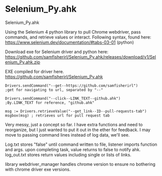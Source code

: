# Selenium_Py.ahk
Selenium_Py.ahk

Using the Selenium 4 python library to pull Chrome webdriver, pass commands, and retrieve values or interact.
Following syntax, found here: https://www.selenium.dev/documentation/#tabs-03-01 (python)

Download exe for Selenium driver and python here: https://github.com/samfisherirl/Selenium_Py.ahk/releases/download/v1/Selenium_Py.ahk.zip

EXE compiled for driver here. https://github.com/samfisherirl/Selenium_Py.ahk

```autohotkey
Drivers.sendCommand("--get--https://github.com/samfisherirl")
;get for navigating to url, separated by "--"
```
```autohotkey
Drivers.sendCommand("--click--LINK_TEXT--github.ahk")
;By.LINK_TEXT for reference, "github.ahk"
```
```autohotkey
msg := Drivers.retrieveValue("--get_link--ID--pull-requests-tab")
msgbox(msg) ; retrieves url for pull request tab
```
Very messy, just a concept so far. I have extra functions and need to reorganize, but I just wanted to put it out in the ether for feedback. I may move to passing command lines instead of log data, we'll see.

Log.txt stores "false" until command written to file, listener imports function and args. upon completing task, value returns to false to notify ahk.
log_out.txt stores return values including single or lists of links.

library webdriver_manager handles chrome version to ensure no bothering with chrome driver exe versions.

